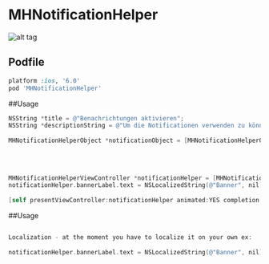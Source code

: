 MHNotificationHelper
====================

![alt tag](https://dl.dropboxusercontent.com/u/17911939/notification.png)

## Podfile

```ruby
platform :ios, '6.0'
pod 'MHNotificationHelper'
```

##Usage

```objective-c
NSString *title = @"Benachrichtungen aktivieren";
NSString *descriptionString = @"Um die Notificationen verwenden zu können müssen sie die Banachrichtungen aktivieren.";
    
MHNotificationHelperObject *notificationObject = [MHNotificationHelperObject objectWithTitle:title
                                                                                 description:descriptionString
                                                                                     appIcon:nil
                                                                                     appName:@"meine App"];
    
MHNotificationHelperViewController *notificationHelper = [MHNotificationHelperViewController.alloc initWithNotification:notificationObject];
notificationHelper.bannerLabel.text = NSLocalizedString(@"Banner", nil);
    
[self presentViewController:notificationHelper animated:YES completion:nil];


```
##Usage
```objective-c

Localization - at the moment you have to localize it on your own ex:
       
notificationHelper.bannerLabel.text = NSLocalizedString(@"Banner", nil); 
```


